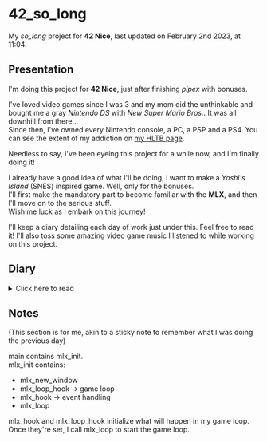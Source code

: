 # 42_so_long

My *so_long* project for **42 Nice**, last updated on February 2nd 2023, at 11:04.

## Presentation

I'm doing this project for **42 Nice**, just after finishing *pipex* with bonuses.

I've loved video games since I was 3 and my mom did the unthinkable and bought me a gray *Nintendo DS* with *New Super Mario Bros.*. It was all downhill from there...  
Since then, I've owned every Nintendo console, a PC, a PSP and a PS4. You can see the extent of my addiction on [my HLTB page].

[my HLTB page]: https://howlongtobeat.com/user/SCOUNDREL

Needless to say, I've been eyeing this project for a while now, and I'm finally doing it!

I already have a good idea of what I'll be doing, I want to make a *Yoshi's Island* (SNES) inspired game. Well, only for the bonuses.  
I'll first make the mandatory part to become familiar with the **MLX**, and then I'll move on to the serious stuff.  
Wish me luck as I embark on this journey!

I'll keep a diary detailing each day of work just under this. Feel free to read it! I'll also toss some amazing video game music I listened to while working on this project.

## Diary

<details>
<summary>Click here to read</summary>

### February 2nd 2023

I just started this project today, so nothing of note happened. I just setup a basic Makefile, my work tree and my header files.  
I also imported the MLX and skimmed over its documentation (btw, thanks to hsmits and jvan-sni for [42 Docs]!)

[42 Docs]: https://harm-smits.github.io/42docs/libs/minilibx
</details>

## Notes

(This section is for me, akin to a sticky note to remember what I was doing the previous day)

main contains mlx_init.  
mlx_init contains:  
- mlx_new_window
- mlx_loop_hook -> game loop
- mlx_hook -> event handling
- mlx_loop

mlx_hook and mlx_loop_hook initialize what will happen in my game loop.  
Once they're set, I call mlx_loop to start the game loop.
